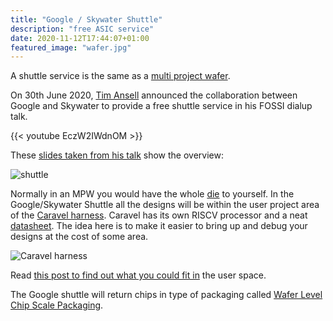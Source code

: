```yaml
---
title: "Google / Skywater Shuttle"
description: "free ASIC service"
date: 2020-11-12T17:44:07+01:00
featured_image: "wafer.jpg"
---
```


A shuttle service is the same as a [multi project wafer](/terminology/mpw).

On 30th June 2020, [Tim Ansell](https://twitter.com/mithro) announced the collaboration between Google and Skywater to provide a free shuttle service in his FOSSI dialup talk.

{{< youtube EczW2IWdnOM >}}

These [slides taken from his talk](https://docs.google.com/presentation/d/e/2PACX-1vRtwZPc8ykkkgtUkHkoJZrP9jKOo3FYdKqbg-So0ic6_kx7ha1vHnxrWmuxWkTc9GfC8xl0TfEpMLwK/pub?start=false&loop=false&delayms=3000#slide=id.g8a02ce4cad_0_238) show the overview:

![shuttle](/shuttle.png)

Normally in an MPW you would have the whole [die](/terminology/die) to yourself. In the Google/Skywater Shuttle all the designs will be within the user project area of the [Caravel harness](https://github.com/efabless/caravel2). 
Caravel has its own RISCV processor and a neat [datasheet](https://raw.githubusercontent.com/efabless/caravel/release/doc/caravel_datasheet.pdf). 
The idea here is to make it easier to bring up and debug your designs at the cost of some area.

![Caravel harness](/ciic_harness.png)

Read [this post to find out what you could fit in](/post/how-much-can-we-fit) the user space.

The Google shuttle will return chips in type of packaging called [Wafer Level Chip Scale Packaging](/terminology/wlcsp).
